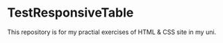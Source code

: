 # TestResponsiveTable
This repository is for my practial exercises of HTML &amp; CSS site in my uni.
